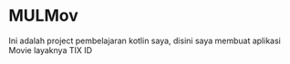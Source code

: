 # MULMov
Ini adalah project pembelajaran kotlin saya, disini saya membuat aplikasi Movie layaknya TIX ID
